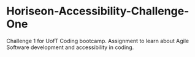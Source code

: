# Horiseon-Accessibility-Challenge-One
Challenge 1 for UofT Coding bootcamp. Assignment to learn about Agile Software development and accessibility in coding.
